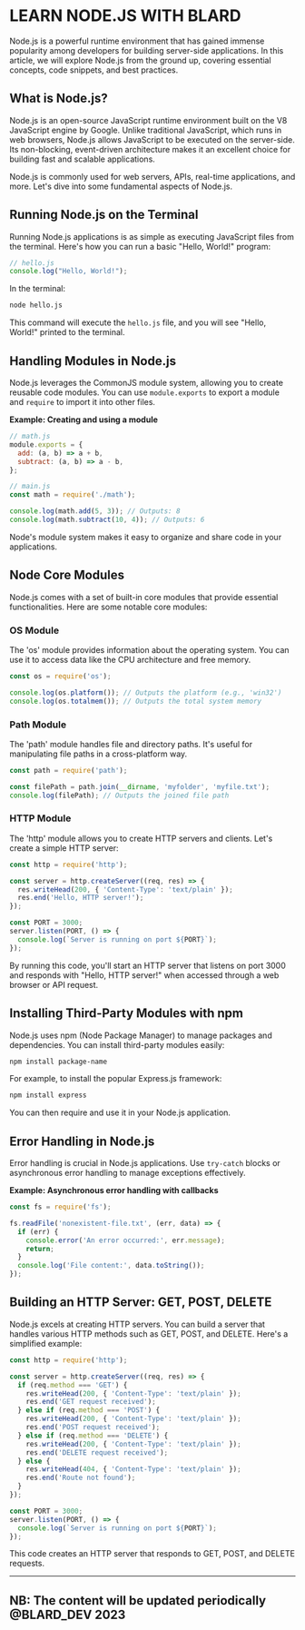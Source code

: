 

# LEARN NODE.JS WITH BLARD

Node.js is a powerful runtime environment that has gained immense popularity among developers for building server-side applications. In this article, we will explore Node.js from the ground up, covering essential concepts, code snippets, and best practices.

## What is Node.js?

Node.js is an open-source JavaScript runtime environment built on the V8 JavaScript engine by Google. Unlike traditional JavaScript, which runs in web browsers, Node.js allows JavaScript to be executed on the server-side. Its non-blocking, event-driven architecture makes it an excellent choice for building fast and scalable applications.

Node.js is commonly used for web servers, APIs, real-time applications, and more. Let's dive into some fundamental aspects of Node.js.

## Running Node.js on the Terminal

Running Node.js applications is as simple as executing JavaScript files from the terminal. Here's how you can run a basic "Hello, World!" program:

```javascript
// hello.js
console.log("Hello, World!");
```

In the terminal:

```bash
node hello.js
```

This command will execute the `hello.js` file, and you will see "Hello, World!" printed to the terminal.

## Handling Modules in Node.js

Node.js leverages the CommonJS module system, allowing you to create reusable code modules. You can use `module.exports` to export a module and `require` to import it into other files.

**Example: Creating and using a module**

```javascript
// math.js
module.exports = {
  add: (a, b) => a + b,
  subtract: (a, b) => a - b,
};
```

```javascript
// main.js
const math = require('./math');

console.log(math.add(5, 3)); // Outputs: 8
console.log(math.subtract(10, 4)); // Outputs: 6
```

Node's module system makes it easy to organize and share code in your applications.

## Node Core Modules

Node.js comes with a set of built-in core modules that provide essential functionalities. Here are some notable core modules:

### OS Module

The 'os' module provides information about the operating system. You can use it to access data like the CPU architecture and free memory.

```javascript
const os = require('os');

console.log(os.platform()); // Outputs the platform (e.g., 'win32')
console.log(os.totalmem()); // Outputs the total system memory
```

### Path Module

The 'path' module handles file and directory paths. It's useful for manipulating file paths in a cross-platform way.

```javascript
const path = require('path');

const filePath = path.join(__dirname, 'myfolder', 'myfile.txt');
console.log(filePath); // Outputs the joined file path
```

### HTTP Module

The 'http' module allows you to create HTTP servers and clients. Let's create a simple HTTP server:

```javascript
const http = require('http');

const server = http.createServer((req, res) => {
  res.writeHead(200, { 'Content-Type': 'text/plain' });
  res.end('Hello, HTTP server!');
});

const PORT = 3000;
server.listen(PORT, () => {
  console.log(`Server is running on port ${PORT}`);
});
```

By running this code, you'll start an HTTP server that listens on port 3000 and responds with "Hello, HTTP server!" when accessed through a web browser or API request.

## Installing Third-Party Modules with npm

Node.js uses npm (Node Package Manager) to manage packages and dependencies. You can install third-party modules easily:

```bash
npm install package-name
```

For example, to install the popular Express.js framework:

```bash
npm install express
```

You can then require and use it in your Node.js application.

## Error Handling in Node.js

Error handling is crucial in Node.js applications. Use `try-catch` blocks or asynchronous error handling to manage exceptions effectively.

**Example: Asynchronous error handling with callbacks**

```javascript
const fs = require('fs');

fs.readFile('nonexistent-file.txt', (err, data) => {
  if (err) {
    console.error('An error occurred:', err.message);
    return;
  }
  console.log('File content:', data.toString());
});
```

## Building an HTTP Server: GET, POST, DELETE

Node.js excels at creating HTTP servers. You can build a server that handles various HTTP methods such as GET, POST, and DELETE. Here's a simplified example:

```javascript
const http = require('http');

const server = http.createServer((req, res) => {
  if (req.method === 'GET') {
    res.writeHead(200, { 'Content-Type': 'text/plain' });
    res.end('GET request received');
  } else if (req.method === 'POST') {
    res.writeHead(200, { 'Content-Type': 'text/plain' });
    res.end('POST request received');
  } else if (req.method === 'DELETE') {
    res.writeHead(200, { 'Content-Type': 'text/plain' });
    res.end('DELETE request received');
  } else {
    res.writeHead(404, { 'Content-Type': 'text/plain' });
    res.end('Route not found');
  }
});

const PORT = 3000;
server.listen(PORT, () => {
  console.log(`Server is running on port ${PORT}`);
});
```

This code creates an HTTP server that responds to GET, POST, and DELETE requests.

---

NB: The content will be updated periodically @BLARD_DEV 2023
---
